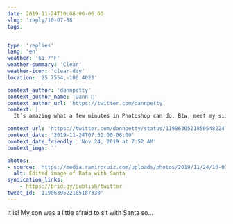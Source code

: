 ```yaml
---
date: 2019-11-24T10:08:00-06:00
slug: 'reply/10-07-58'
tags:


type: 'replies'
lang: 'en'
weather: '61.7°F'
weather-summary: 'Clear'
weather-icon: 'clear-day'
location: '25.7554,-100.4023'

context_author: 'dannpetty'
context_author_name: 'Dann 🤙'
context_author_url: 'https://twitter.com/dannpetty'
context: |
  It’s amazing what a few minutes in Photoshop can do. Btw, meet my side of the family. Mom, Dad, older brother and his fam.‪

context_url: 'https://twitter.com/dannpetty/status/1198630521850548224?s=12'
context_date: '2019-11-24T07:52:00-06:00'
context_date_friendly: 'Nov 24, 2019 at 7:52 AM'
context_imgs: ''

photos:
- source: 'https://media.ramiroruiz.com/uploads/photos/2019/11/24/10-07-58/Rafa-Santa.gif'
  alt: Edited image of Rafa with Santa
syndication_links:
    - https://brid.gy/publish/twitter
tweet_id: '1198639522185187330'
---
```

It is! My son was a little afraid to sit with Santa so...
